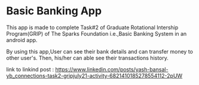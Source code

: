 # Basic Banking App
 
This app is made to complete Task#2 of Graduate Rotational Intership Program(GRIP) of The Sparks Foundation i.e.,Basic Banking System in an android app.

By using this app,User can see their bank details and can transfer money to other user's. Then, his/her can able see their transactions history.

link to linkind post : https://www.linkedin.com/posts/yash-bansal-yb_connections-task2-gripjuly21-activity-6821410185278554112-2pUW

